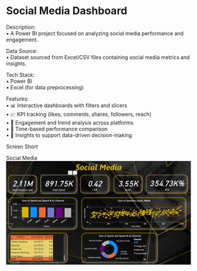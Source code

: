 # Social Media Dashboard

Description: <br>
•	A Power BI project focused on analyzing social media performance and engagement. <br>

Data Source: <br>
•	Dataset sourced from Excel/CSV files containing social media metrics and insights. <br>

Tech Stack: <br>
•	Power BI <br>
•	Excel (for data preprocessing) <br>

Features: <br>
•	📊 Interactive dashboards with filters and slicers <br>
•	📈 KPI tracking (likes, comments, shares, followers, reach) <br>
•	🔎 Engagement and trend analysis across platforms <br>
•	📅 Time-based performance comparison <br>
•	🎯 Insights to support data-driven decision-making <br>

Screen Short <br>

Social Media
![Social Media](https://github.com/dhanu-oo1/FUTURE_DS_02/blob/main/Social%20Media.png)
